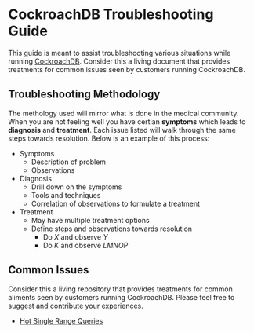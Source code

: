 # CockroachDB Troubleshooting Guide
This guide is meant to assist troubleshooting various situations while running [CockroachDB](https://cockroachlabs.com).  Consider this a living document that provides treatments for common issues seen by customers running CockroachDB. 

## Troubleshooting Methodology 
The methology used will mirror what is done in the medical community.  When you are not feeling well you have certian **symptoms** which leads to **diagnosis** and **treatment**.  Each issue listed will walk through the same steps towards resolution.  Below is an example of this process:

* Symptoms
    * Description of problem
    * Observations
* Diagnosis
    * Drill down on the symptoms
    * Tools and techniques
    * Correlation of observations to formulate a treatment
* Treatment
    * May have multiple treatment options    
    * Define steps and observations towards resolution
        * Do *X* and observe *Y*
        * Do *K* and observe *LMNOP*

## Common Issues
Consider this a living repository that provides treatments for common aliments seen by customers running CockroachDB.  Please feel free to suggest and contribute your experiences.

* [Hot Single Range Queries](issues/hotrange/hot_singlerange_troubleshooting.md)




